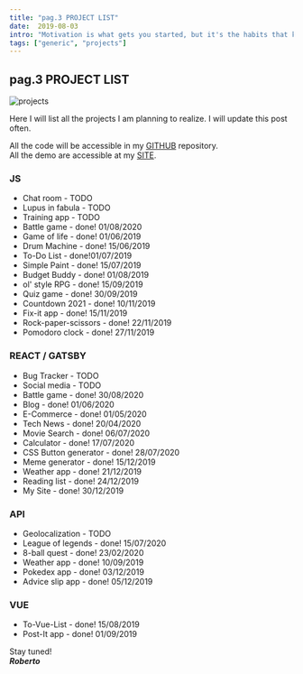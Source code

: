 ```yaml
---
title: "pag.3 PROJECT LIST"
date:  2019-08-03
intro: "Motivation is what gets you started, but it's the habits that keep you going. ~ Jim Rohn"
tags: ["generic", "projects"]
---
```

## pag.3 PROJECT LIST

![projects]('../images/blogproject.jpg)

Here I will list all the projects I am planning to realize. I will update this post often.

All the code will be accessible in my [GITHUB](https://github.com/RobertoCastelli) repository.\
All the demo are accessible at my [SITE](https://robertocastelliteal.netlify.com/).

### JS
-   Chat room - TODO
-   Lupus in fabula - TODO
-   Training app - TODO
-   Battle game - done! 01/08/2020
-   Game of life - done! 01/06/2019 
-   Drum Machine - done! 15/06/2019
-   To-Do List - done!01/07/2019
-   Simple Paint - done! 15/07/2019
-   Budget Buddy - done! 01/08/2019
-   ol' style RPG - done! 15/09/2019
-   Quiz game - done! 30/09/2019
-   Countdown 2021 - done! 10/11/2019
-   Fix-it app - done! 15/11/2019
-   Rock-paper-scissors - done! 22/11/2019
-   Pomodoro clock - done! 27/11/2019

### REACT / GATSBY
-   Bug Tracker - TODO
-   Social media - TODO
-   Battle game - done! 30/08/2020
-   Blog - done! 01/06/2020
-   E-Commerce - done! 01/05/2020
-   Tech News - done! 20/04/2020
-   Movie Search - done! 06/07/2020
-   Calculator - done! 17/07/2020
-   CSS Button generator - done! 28/07/2020
-   Meme generator - done! 15/12/2019
-   Weather app - done! 21/12/2019
-   Reading list - done! 24/12/2019
-   My Site - done! 30/12/2019

### API
-   Geolocalization - TODO
-   League of legends - done! 15/07/2020
-   8-ball quest - done! 23/02/2020
-   Weather app - done! 10/09/2019
-   Pokedex app - done! 03/12/2019
-   Advice slip app - done! 05/12/2019

### VUE
-   To-Vue-List - done! 15/08/2019
-   Post-It app - done! 01/09/2019

Stay tuned!  
***Roberto***
